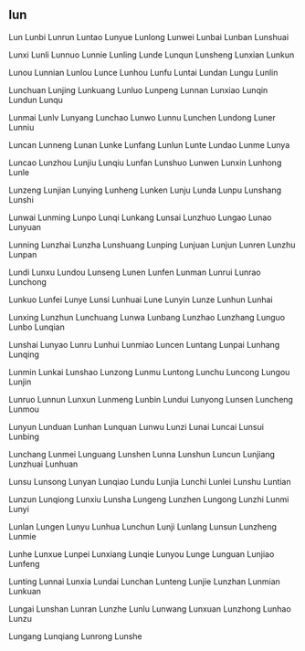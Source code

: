 lun
---

Lun Lunbi Lunrun Luntao Lunyue Lunlong Lunwei Lunbai Lunban Lunshuai

Lunxi Lunli Lunnuo Lunnie Lunling Lunde Lunqun Lunsheng Lunxian Lunkun

Lunou Lunnian Lunlou Lunce Lunhou Lunfu Luntai Lundan Lungu Lunlin

Lunchuan Lunjing Lunkuang Lunluo Lunpeng Lunnan Lunxiao Lunqin Lundun Lunqu

Lunmai Lunlv Lunyang Lunchao Lunwo Lunnu Lunchen Lundong Luner Lunniu

Luncan Lunneng Lunan Lunke Lunfang Lunlun Lunte Lundao Lunme Lunya

Luncao Lunzhou Lunjiu Lunqiu Lunfan Lunshuo Lunwen Lunxin Lunhong Lunle

Lunzeng Lunjian Lunying Lunheng Lunken Lunju Lunda Lunpu Lunshang Lunshi

Lunwai Lunming Lunpo Lunqi Lunkang Lunsai Lunzhuo Lungao Lunao Lunyuan

Lunning Lunzhai Lunzha Lunshuang Lunping Lunjuan Lunjun Lunren Lunzhu Lunpan

Lundi Lunxu Lundou Lunseng Lunen Lunfen Lunman Lunrui Lunrao Lunchong

Lunkuo Lunfei Lunye Lunsi Lunhuai Lune Lunyin Lunze Lunhun Lunhai

Lunxing Lunzhun Lunchuang Lunwa Lunbang Lunzhao Lunzhang Lunguo Lunbo   Lunqian

Lunshai Lunyao Lunru Lunhui Lunmiao Luncen Luntang Lunpai Lunhang Lunqing

Lunmin Lunkai Lunshao Lunzong Lunmu Luntong Lunchu Luncong Lungou Lunjin

Lunruo Lunnun Lunxun Lunmeng Lunbin Lundui Lunyong Lunsen Luncheng Lunmou

Lunyun Lunduan Lunhan Lunquan Lunwu Lunzi Lunai Luncai Lunsui Lunbing

Lunchang Lunmei Lunguang Lunshen Lunna Lunshun Luncun Lunjiang Lunzhuai Lunhuan

Lunsu Lunsong Lunyan Lunqiao Lundu Lunjia Lunchi Lunlei Lunshu Luntian

Lunzun Lunqiong Lunxiu Lunsha Lungeng Lunzhen Lungong Lunzhi Lunmi Lunyi

Lunlan Lungen Lunyu Lunhua Lunchun Lunji Lunlang Lunsun Lunzheng Lunmie

Lunhe Lunxue Lunpei Lunxiang Lunqie Lunyou Lunge Lunguan Lunjiao Lunfeng

Lunting Lunnai Lunxia Lundai Lunchan Lunteng Lunjie Lunzhan Lunmian Lunkuan

Lungai Lunshan Lunran Lunzhe Lunlu Lunwang Lunxuan Lunzhong Lunhao Lunzu

Lungang Lunqiang Lunrong Lunshe 